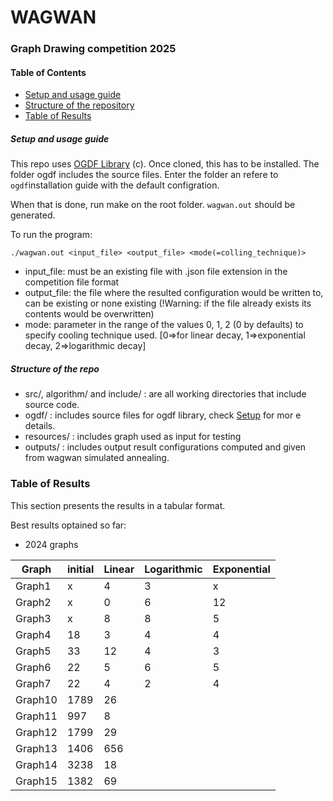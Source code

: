 # WAGWAN

### Graph Drawing competition 2025

#### Table of Contents
- [Setup and usage guide](#####setup-and-usage-guide)
- [Structure of the repository](#####Structure-of-the-repo)
- [Table of Results](#####table-of-results)

##### Setup and usage guide
This repo uses  [OGDF Library](https://ogdf.uos.de/) (c). Once cloned, this has to be installed. The folder ogdf includes the source files. Enter the folder an refere to `ogdf`installation guide with the default configration.

When that is done, run make on the root folder. `wagwan.out` should be generated.

To run the program:

`./wagwan.out <input_file> <output_file> <mode(=colling_technique)>`

* input_file: must be an existing file with .json file extension in the competition file format
* output_file: the file where the resulted configuration would be written to, can be existing or none existing (!Warning: if the file already exists its contents would be overwritten)
* mode: parameter in the range of the values 0, 1, 2 (0 by defaults) to specify cooling technique used. [0=>for linear decay, 1=>exponential decay, 2=>logarithmic decay]


##### Structure of the repo

- src/, algorithm/ and include/ : are all working directories that include source code.
- ogdf/ : includes source files for ogdf library, check [Setup](###setup) for mor e details.
- resources/ : includes graph used as input for testing
- outputs/ : includes output result configurations computed and given from wagwan simulated annealing.

### Table of Results
This section presents the results in a tabular format.


Best results optained so far:

* 2024 graphs

Graph |  initial | Linear | Logarithmic | Exponential
------------- | ----------------| ------------ | ------------- | -----------
Graph1   | x | 4 | 3 | x 
Graph2   | x | 0 | 6 | 12
Graph3   | x | 8 | 8 | 5 
Graph4   | 18 | 3 | 4 | 4
Graph5   | 33 | 12 | 4 | 3
Graph6   | 22 | 5 | 6 | 5 
Graph7   | 22 | 4 | 2 | 4
Graph10  | 1789 | 26 | | 
Graph11  | 997  | 8 | | 
Graph12  | 1799 | 29| |
Graph13  | 1406 | 656 | | 
Graph14  | 3238 | 18 | | 
Graph15  | 1382 | 69 | |
